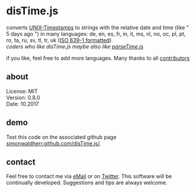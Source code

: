 # disTime.js

converts [UNIX-Timestamps](https://en.wikipedia.org/wiki/Unix_time) to strings with the relative date and time (like " 5 days ago ") in many languages:
de,
en,
es,
fr,
in,
it,
ms,
nl,
no,
oc,
pl,
pt,
ro,
ta,
ru,
sv,
tl,
tr,
uk ([ISO 639-1 formatted](https://en.wikipedia.org/wiki/ISO_639-1)).   
*coders who like disTime.js maybe also like [parseTime.js](https://github.com/SimonWaldherr/parseTime.js)*  

if you like, feel free to add more languages. Many thanks to all [contributors](https://github.com/SimonWaldherr/disTime.js/graphs/contributors)

## about

License:   MIT  
Version: 0.8.0  
Date:  10.2017  

## demo

Test this code on the associated github page [simonwaldherr.github.com/disTime.js/](http://simonwaldherr.github.com/disTime.js/).

## contact

Feel free to contact me via [eMail](mailto:contact@simonwaldherr.de) or on [Twitter](http://twitter.com/simonwaldherr). This software will be continually developed. Suggestions and tips are always welcome.

